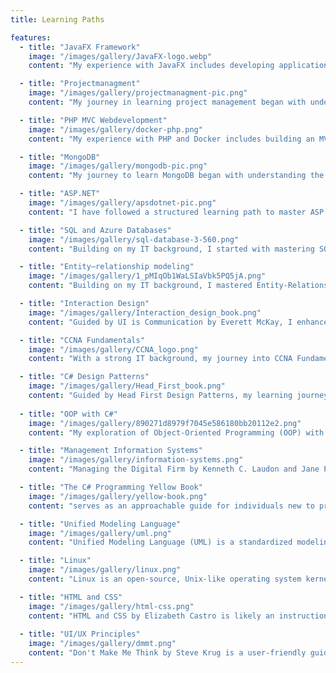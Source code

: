 ```yaml
---
title: Learning Paths

features:
  - title: "JavaFX Framework" 
    image: "/images/gallery/JavaFX-logo.webp"
    content: "My experience with JavaFX includes developing applications using the MVC architecture to ensure clean code separation and maintainability. I structured the project with models for data handling, views for the UI using FXML, and controllers to manage user interactions. Leveraging JavaFX’s powerful UI components, I built dynamic and responsive interfaces with scene transitions and custom styling using CSS. I implemented features like event handling, data binding, and multi-threading for a smooth user experience. Throughout the project, I focused on scalability, maintainability, and best practices for JavaFX application development."

  - title: "Projectmanagment" 
    image: "/images/gallery/projectmanagment-pic.png"
    content: "My journey in learning project management began with understanding fundamental methodologies like Agile, Scrum, and Waterfall, gaining insight into how projects are planned, executed, and delivered. I explored key concepts such as scope definition, time management, risk assessment, and stakeholder communication. Through hands-on experience, I worked with tools like Trello to track progress, manage tasks, and ensure efficient collaboration. I also developed skills in team leadership, problem-solving, and adapting to changing project requirements. By applying best practices and learning from real-world case studies, I have built a strong foundation in managing projects effectively from initiation to completion."

  - title: "PHP MVC Webdevelopment" 
    image: "/images/gallery/docker-php.png"
    content: "My experience with PHP and Docker includes building an MVC-based web application using PHP, MySQL, and Nginx in a containerized environment. I started by structuring the project with a  MVC structure, handling routing, controllers, models, and views efficiently. Using Docker, I set up a multi-container architecture, including a PHP container for application logic, a MySQL container for database management, and an Nginx container for handling requests. I configured Docker Compose to orchestrate these services, ensuring seamless communication between them. Additionally, secured the application with proper configurations, and implemented best practices for database migrations and deployment."

  - title: "MongoDB" 
    image: "/images/gallery/mongodb-pic.png"
    content: "My journey to learn MongoDB began with understanding the fundamentals of NoSQL databases, exploring document-oriented storage, and setting up a development environment using MongoDB Compass and the MongoDB Shell. I then progressed to designing efficient schemas, performing CRUD operations, and optimizing queries with indexing and aggregation pipelines. Through hands-on experience, I worked with data modeling, replication, and sharding to ensure scalability. Additionally, I explored security best practices and integration with backend frameworks like .NET to develop high-performance applications."

  - title: "ASP.NET" 
    image: "/images/gallery/apsdotnet-pic.png"
    content: "I have followed a structured learning path to master ASP.NET, starting with the fundamentals of ASP.NET Framework and ASP.NET Core, setting up a development environment with Visual Studio and .NET SDK, and understanding key concepts like MVC architecture and Razor Pages. I then advanced to building web applications using ASP.NET MVC, Razor Pages, and Web APIs, focusing on routing, controllers, and views. Along the way, I gained hands-on experience with authentication, authorization, and database integration using Entity Framework Core. I also explored performance optimization, deployment strategies, and best practices to develop scalable and secure web applications."

  - title: "SQL and Azure Databases" 
    image: "/images/gallery/sql-database-3-560.png"
    content: "Building on my IT background, I started with mastering SQL fundamentals. I then delved into advanced topics such as joins, subqueries, indexing, and optimization techniques. Expanding my expertise to Azure Databases, I learned to deploy, manage, and scale databases using Azure SQL Database and Azure Cosmos DB. This included understanding cloud-specific features like automated backups, security configurations, and performance tuning. Combining SQL proficiency with Azure's robust platform has significantly enhanced my database management and cloud computing skills."

  - title: "Entity–relationship modeling" 
    image: "/images/gallery/1_pMIqOb1WaLSIaVbk5PQ5jA.png"
    content: "Building on my IT background, I mastered Entity-Relationship Diagram (ERD) modeling to enhance my database design skills. I learned to create precise ERDs, representing database structures clearly and ensuring data integrity. This expertise allowed me to translate business requirements into robust and scalable database schemas, facilitating efficient communication with stakeholders and developers. My proficiency in ERD modeling has become a key asset in designing effective database solutions."

  - title: "Interaction Design" 
    image: "/images/gallery/Interaction_design_book.png"
    content: "Guided by UI is Communication by Everett McKay, I enhanced my interaction design skills by focusing on UI as a medium of communication. The book taught me to see every interface element as part of a dialogue with the user, emphasizing clarity, simplicity, and user-centered design. I mastered visual language techniques, prioritizing user needs to create intuitive and accessible interfaces. This approach has profoundly improved my design capabilities."

  - title: "CCNA Fundamentals" 
    image: "/images/gallery/CCNA_logo.png"
    content: "With a strong IT background, my journey into CCNA Fundamentals involved mastering core networking concepts, including IP addressing, subnetting, and routing protocols. Hands-on labs and simulations were instrumental in applying theoretical knowledge to real-world scenarios. This rigorous training solidified my understanding of networking principles, preparing me for advanced topics and practical applications in the field."

  - title: "C# Design Patterns" 
    image: "/images/gallery/Head_First_book.png"
    content: "Guided by Head First Design Patterns, my learning journey in C# design patterns was transformative. The book’s engaging and visual approach helped me understand and implement essential design patterns like Singleton, Observer, and Factory. I practiced applying these patterns to solve common design problems, enhancing my ability to write maintainable and scalable code. This experience has improved my software design skills and deepened my understanding of best practices in C# development."
  
  - title: "OOP with C#" 
    image: "/images/gallery/890271d8979f7045e586180bb20112e2.png"
    content: "My exploration of Object-Oriented Programming (OOP) with C# started with understanding the core principles of encapsulation, inheritance, polymorphism, and abstraction. I designed and implemented classes, managed objects, and utilized interfaces. Through practical projects and coding exercises, I applied these concepts, leading to a deep grasp of structuring robust, reusable, and efficient code in C#. This journey has significantly enhanced my programming skills and software development capabilities."

  - title: "Management Information Systems"
    image: "/images/gallery/information-systems.png"
    content: "Managing the Digital Firm by Kenneth C. Laudon and Jane P. Laudon is a comprehensive guide that explores the pivotal role of information systems in contemporary business management. The book covers a wide range of topics, including the strategic utilization of digital technologies to enhance decision-making, streamline business processes, and gain a competitive advantage. With a focus on practical examples and case studies, the authors illustrate how organizations can leverage information systems to meet their objectives and adapt to the dynamic challenges of the digital age. The book addresses current issues such as e-commerce, big data, and cloud computing, providing readers with valuable insights into the strategic application of technology in the corporate landscape."

  - title: "The C# Programming Yellow Book"
    image: "/images/gallery/yellow-book.png"
    content: "serves as an approachable guide for individuals new to programming and those specifically interested in learning C#. The book focuses on providing a solid foundation in programming concepts, using C# as the language of instruction. Rob Miles takes a hands-on and practical approach, offering exercises and examples to reinforce key principles. The Yellow Book is known for its friendly and accessible style, making it suitable for beginners without prior programming experience. It covers essential topics such as variables, control structures, object-oriented programming, and more, making it a valuable resource for those looking to start their journey into C# development."

  - title: "Unified Modeling Language"
    image: "/images/gallery/uml.png"
    content: "Unified Modeling Language (UML) is a standardized modeling language in the field of software engineering. It provides a graphical notation for representing the design and structure of software systems, helping in the visualization, specification, construction, and documentation of complex software architectures. UML was developed by the Object Management Group (OMG) to unify various modeling approaches and provide a common language for software developers, analysts, and system architects. The language includes a set of diagrams and notations to represent different aspects of a system, such as classes, objects, relationships, behaviors, and more. UML is widely used in the software development industry as a powerful tool to communicate and document the design and structure of software systems throughout the software development life cycle."

  - title: "Linux"
    image: "/images/gallery/linux.png"
    content: "Linux is an open-source, Unix-like operating system kernel first created by Linus Torvalds in 1991. It serves as the core component of various Linux-based operating systems, known as distributions (distros). Linux is renowned for its stability, security, and flexibility. It supports a diverse range of hardware architectures and is widely used in servers, embedded systems, and as an alternative to proprietary operating systems on personal computers. One of its defining features is the use of a monolithic kernel that manages system resources efficiently. Linux has a robust community of developers and users who contribute to its ongoing development and share a philosophy of free and open-source software. Various distributions, such as Ubuntu, Debian, and Red Hat, package the Linux kernel with additional software to create complete operating systems suitable for different purposes."

  - title: "HTML and CSS"
    image: "/images/gallery/html-css.png"
    content: "HTML and CSS by Elizabeth Castro is likely an instructional guide that covers the essentials of web development using HTML and CSS. Castro is known for her clear and beginner-friendly writing style. The book is likely designed to help readers, especially beginners, understand the fundamentals of HTML (Hypertext Markup Language) and CSS (Cascading Style Sheets). Topics may include creating and structuring web pages, styling content, and understanding the interplay between HTML and CSS for effective web design. The book may also include practical examples, exercises, and tips to facilitate hands-on learning."
   
  - title: "UI/UX Principles"
    image: "/images/gallery/dmmt.png"
    content: "Don't Make Me Think by Steve Krug is a user-friendly guide to web usability and design. The central theme revolves around the principle that a well-designed website should be intuitive and require minimal cognitive effort from users. Krug emphasizes the importance of clarity, simplicity, and eliminating unnecessary complexities in web design. The book provides practical advice on creating easily navigable websites, optimizing visual hierarchy, and conducting user testing to ensure an optimal user experience. Krug's approach is pragmatic and user-centric, making it accessible to both designers and non-designers alike. The book's title encapsulates its key message a good website should be so intuitive that users can effortlessly navigate and interact with it without having to think too much."
---
```



